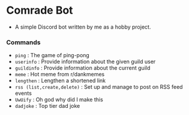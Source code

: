 # Comrade Bot
- A simple Discord bot written by me as a hobby project.

### Commands
- `ping` : The game of ping-pong 
- `userinfo` : Provide information about the given guild user 
- `guildinfo` : Provide information about the current guild 
- `meme` : Hot meme from r/dankmemes
- `lengthen` : Lengthen a shortened link
- `rss (list,create,delete)` : Set up and manage to post on RSS feed events 
- `UwUify` : Oh god why did I make this 
- `dadjoke` : Top tier dad joke 
